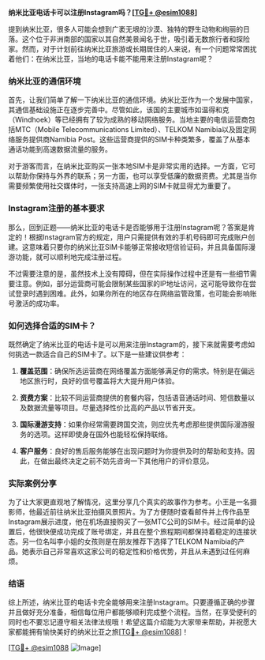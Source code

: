 **纳米比亚电话卡可以注册Instagram吗？[[TG💪+ @esim1088](https://t.me/s/esim1088)]**

提到纳米比亚，很多人可能会想到广袤无垠的沙漠、独特的野生动物和绚丽的日落。这个位于非洲南部的国家以其自然美景闻名于世，吸引着无数旅行者和探险家。然而，对于计划前往纳米比亚旅游或长期居住的人来说，有一个问题常常困扰着他们：在纳米比亚，当地的电话卡能不能用来注册Instagram呢？

### 纳米比亚的通信环境

首先，让我们简单了解一下纳米比亚的通信环境。纳米比亚作为一个发展中国家，其通信基础设施正在逐步完善中。尽管如此，该国的主要城市如温得和克（Windhoek）等已经拥有了较为成熟的移动网络服务。当地主要的电信运营商包括MTC（Mobile Telecommunications Limited）、TELKOM Namibia以及固定网络服务提供商Namibia Post。这些运营商提供的SIM卡种类繁多，覆盖了从基本通话功能到高速数据流量的服务。

对于游客而言，在纳米比亚购买一张本地SIM卡是非常实用的选择。一方面，它可以帮助你保持与外界的联系；另一方面，也可以享受低廉的数据资费。尤其是当你需要频繁使用社交媒体时，一张支持高速上网的SIM卡就显得尤为重要了。

### Instagram注册的基本要求

那么，回到正题——纳米比亚的电话卡是否能够用于注册Instagram呢？答案是肯定的！根据Instagram官方的规定，用户只需提供有效的手机号码即可完成账户创建。这意味着只要你的纳米比亚SIM卡能够正常接收短信验证码，并且具备国际漫游功能，就可以顺利地完成注册过程。

不过需要注意的是，虽然技术上没有障碍，但在实际操作过程中还是有一些细节需要注意。例如，部分运营商可能会限制某些国家的IP地址访问，这可能导致你在尝试登录时遇到困难。此外，如果你所在的地区存在网络监管政策，也可能会影响账号激活的成功率。

### 如何选择合适的SIM卡？

既然确定了纳米比亚的电话卡是可以用来注册Instagram的，接下来就需要考虑如何挑选一款适合自己的SIM卡了。以下是一些建议供参考：

1. **覆盖范围**：确保所选运营商在网络覆盖方面能够满足你的需求。特别是在偏远地区旅行时，良好的信号覆盖将大大提升用户体验。
   
2. **资费方案**：比较不同运营商提供的套餐内容，包括语音通话时间、短信数量以及数据流量等项目。尽量选择性价比高的产品以节省开支。
   
3. **国际漫游支持**：如果你经常需要跨国交流，则应优先考虑那些提供国际漫游服务的选项。这样即使身在国外也能轻松保持联络。
   
4. **客户服务**：良好的售后服务能够在出现问题时为你提供及时的帮助和支持。因此，在做出最终决定之前不妨先咨询一下其他用户的评价意见。

### 实际案例分享

为了让大家更直观地了解情况，这里分享几个真实的故事作为参考。小王是一名摄影师，他最近前往纳米比亚拍摄风景照片。为了方便随时查看邮件并上传作品至Instagram展示进度，他在机场直接购买了一张MTC公司的SIM卡。经过简单的设置后，他很快便成功完成了账号绑定，并且在整个旅程期间都保持着稳定的连接状态。另一位名叫李小姐的女孩则是在朋友推荐下选择了TELKOM Namibia的产品。她表示自己非常喜欢这家公司的稳定性和价格优势，并且从未遇到过任何麻烦。

### 结语

综上所述，纳米比亚的电话卡完全能够用来注册Instagram。只要遵循正确的步骤并且做好充分准备，相信每位用户都能够顺利完成整个流程。当然，在享受便利的同时也不要忘记遵守相关法律法规哦！希望这篇介绍能为大家带来帮助，并祝愿大家都能拥有愉快美好的纳米比亚之旅[[TG💪+ @esim1088](https://t.me/s/esim1088)]！

[[TG💪+ @esim1088](https://t.me/s/esim1088) ![Image](https://i.postimg.cc/4NQfJmqS/Snipaste-2025-05-13-00-14-12.png)]